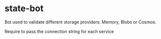 # state-bot

Bot used to validate different storage providers: Memory, Blobs or Cosmos.

Require to pass the connection string for each service